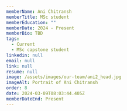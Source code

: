 ```yaml
---
memberName: Ani Chitransh
memberTitle: MSc student
memberEducation: ""
memberDate: 2024 - Present
memberBio: TBD
tags:
  - Current
  - MSc capstone student
linkedin: null
email: null
link: null
resume: null
image: /assets/images/our-team/ani2_head.jpg
imageAlt: Portrait of Ani Chitransh
order: 8
date: 2024-03-09T08:03:44.405Z
memberDateEnd: Present
---
```

